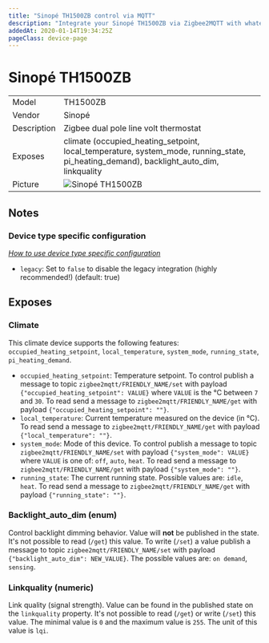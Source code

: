```yaml
---
title: "Sinopé TH1500ZB control via MQTT"
description: "Integrate your Sinopé TH1500ZB via Zigbee2MQTT with whatever smart home infrastructure you are using without the vendors bridge or gateway."
addedAt: 2020-01-14T19:34:25Z
pageClass: device-page
---
```


<!-- !!!! -->
<!-- ATTENTION: This file is auto-generated through docgen! -->
<!-- You can only edit the "## Notes"-Section till next h1 (#) or h2 heading (##). -->
<!-- Do NOT use h1 or h2 heading within "## Notes"-Section. -->
<!-- !!!! -->

# Sinopé TH1500ZB

|     |     |
|-----|-----|
| Model | TH1500ZB  |
| Vendor  | Sinopé  |
| Description | Zigbee dual pole line volt thermostat |
| Exposes | climate (occupied_heating_setpoint, local_temperature, system_mode, running_state, pi_heating_demand), backlight_auto_dim, linkquality |
| Picture | ![Sinopé TH1500ZB](https://psi-4ward.github.io/zigbee2mqtt.io/images/devices/TH1500ZB.jpg) |


<!-- Notes BEGIN: You can edit here -->
## Notes

### Device type specific configuration
*[How to use device type specific configuration](../guide/configuration/devices-groups.md#specific-device-options)*

* `legacy`: Set to `false` to disable the legacy integration (highly recommended!) (default: true)

<!-- Notes END: Do not edit below this line -->



## Exposes

### Climate 
This climate device supports the following features: `occupied_heating_setpoint`, `local_temperature`, `system_mode`, `running_state`, `pi_heating_demand`.
- `occupied_heating_setpoint`: Temperature setpoint. To control publish a message to topic `zigbee2mqtt/FRIENDLY_NAME/set` with payload `{"occupied_heating_setpoint": VALUE}` where `VALUE` is the °C between `7` and `30`. To read send a message to `zigbee2mqtt/FRIENDLY_NAME/get` with payload `{"occupied_heating_setpoint": ""}`.
- `local_temperature`: Current temperature measured on the device (in °C). To read send a message to `zigbee2mqtt/FRIENDLY_NAME/get` with payload `{"local_temperature": ""}`.
- `system_mode`: Mode of this device. To control publish a message to topic `zigbee2mqtt/FRIENDLY_NAME/set` with payload `{"system_mode": VALUE}` where `VALUE` is one of: `off`, `auto`, `heat`. To read send a message to `zigbee2mqtt/FRIENDLY_NAME/get` with payload `{"system_mode": ""}`.
- `running_state`: The current running state. Possible values are: `idle`, `heat`. To read send a message to `zigbee2mqtt/FRIENDLY_NAME/get` with payload `{"running_state": ""}`.

### Backlight_auto_dim (enum)
Control backlight dimming behavior.
Value will **not** be published in the state.
It's not possible to read (`/get`) this value.
To write (`/set`) a value publish a message to topic `zigbee2mqtt/FRIENDLY_NAME/set` with payload `{"backlight_auto_dim": NEW_VALUE}`.
The possible values are: `on demand`, `sensing`.

### Linkquality (numeric)
Link quality (signal strength).
Value can be found in the published state on the `linkquality` property.
It's not possible to read (`/get`) or write (`/set`) this value.
The minimal value is `0` and the maximum value is `255`.
The unit of this value is `lqi`.

